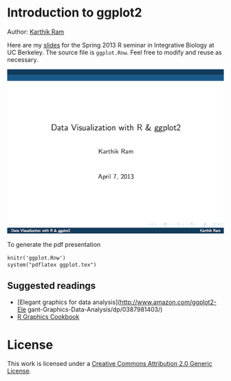 
# Introduction to ggplot2

Author: [Karthik Ram](mailto:karthik.ram+ggplot2@gmail.com)

Here are my [slides](https://github.com/karthikram/ggplot-lecture/blob/master/ggplot.pdf?raw=true) for the Spring 2013 R seminar in Integrative Biology at UC Berkeley. The source file is `ggplot.Rnw`. Feel free to modify and reuse as necessary.

![slides](slides.png)

To generate the pdf presentation

```
knitr('ggplot.Rnw')
system("pdflatex ggplot.tex")
```

## Suggested readings
* [Elegant graphics for data analysis](http://www.amazon.com/ggplot2-Ele gant-Graphics-Data-Analysis/dp/0387981403/)  
*  [R Graphics Cookbook](http://www.amazon.com/R-Graphics-Cookbook-Winston-Chang/dp/1449316956)

# License  
This work is licensed under a <a rel="license" href="http://creativecommons.org/licenses/by/2.0/">Creative Commons Attribution 2.0 Generic License</a>.
